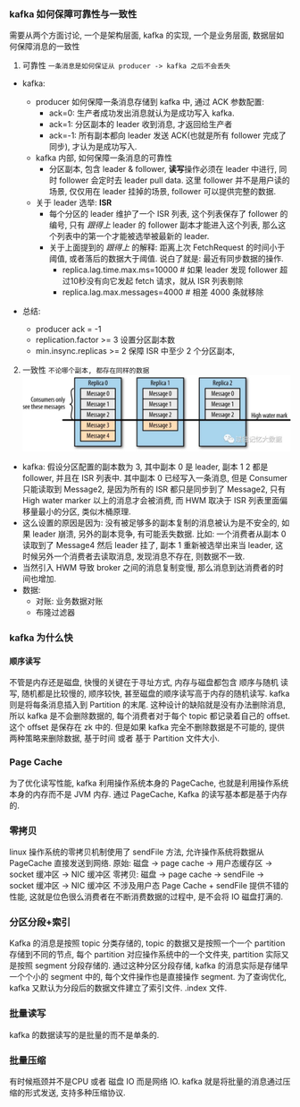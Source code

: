 ### kafka 如何保障可靠性与一致性

需要从两个方面讨论, 一个是架构层面, kafka 的实现, 一个是业务层面, 数据层如何保障消息的一致性

1. 可靠性
   `一条消息是如何保证从 producer -> kafka 之后不会丢失`

- kafka:
    - producer 如何保障一条消息存储到 kafka 中, 通过 ACK 参数配置:
        - ack=0: 生产者成功发出消息就认为是成功写入 kafka.
        - ack=1: 分区副本的 leader 收到消息, 才返回给生产者
        - ack=-1: 所有副本都向 leader 发送 ACK(也就是所有 follower 完成了同步), 才认为是成功写入.
    - kafka 内部, 如何保障一条消息的可靠性
        - 分区副本, 包含 leader & follower, **读写**操作必须在 leader 中进行, 同时 follower 会定时去 leader pull data. 这里 follower 并不是用户读的场景,
          仅仅用在 leader 挂掉的场景, follower 可以提供完整的数据.
    - 关于 leader 选举: **ISR**
        - 每个分区的 leader 维护了一个 ISR 列表, 这个列表保存了 follower 的编号, 只有 *跟得上* leader 的 follower 副本才能进入这个列表, 那么这个列表中的第一个才能被选举被最新的
          leader.
        - 关于上面提到的 _跟得上_ 的解释: 距离上次 FetchRequest 的时间小于阈值, 或者落后的数据大于阈值. 说白了就是: 最近有同步数据的操作.
            - replica.lag.time.max.ms=10000 # 如果 leader 发现 follower 超过10秒没有向它发起 fetch 请求，就从 ISR 列表剔除
            - replica.lag.max.messages=4000 # 相差 4000 条就移除

- 总结:
    - producer ack = -1
    - replication.factor >= 3 设置分区副本数
    - min.insync.replicas >= 2 保障 ISR 中至少 2 个分区副本,

2. 一致性
   `不论哪个副本, 都存在同样的数据`
   ![img.png](images/kafka_img.png)

- kafka: 假设分区配置的副本数为 3, 其中副本 0 是 leader, 副本 1 2 都是 follower, 并且在 ISR 列表中. 其中副本 0 已经写入一条消息, 但是 Consumer 只能读取到 Message2,
  是因为所有的 ISR 都只是同步到了 Message2, 只有 High water marker 以上的消息才会被消费, 而 HWM 取决于 ISR 列表里面偏移量最小的分区, 类似木桶原理.
- 这么设置的原因是因为: 没有被足够多的副本复制的消息被认为是不安全的, 如果 leader 崩溃, 另外的副本竞争, 有可能丢失数据. 比如: 一个消费者从副本 0 读取到了 Message4 然后 leader 挂了, 副本 1
  重新被选举出来当 leader, 这时候另外一个消费者去读取消息, 发现消息不存在, 则数据不一致.
- 当然引入 HWM 导致 broker 之间的消息复制变慢, 那么消息到达消费者的时间也增加.
- 数据:
    - 对账: 业务数据对账
    - 布隆过滤器


### kafka 为什么快
#### 顺序读写
不管是内存还是磁盘, 快慢的关键在于寻址方式, 内存与磁盘都包含 顺序与随机 读写, 随机都是比较慢的, 顺序较快, 甚至磁盘的顺序读写高于内存的随机读写.
kafka 则是将每条消息插入到 Partition 的末尾. 这种设计的缺陷就是没有办法删除消息, 所以 kafka 是不会删除数据的, 每个消费者对于每个 topic 都记录着自己的 offset. 这个 offset 是保存在 zk 中的.
但是如果 kafka 完全不删除数据是不可能的, 提供两种策略来删除数据, 基于时间 或者 基于 Partition 文件大小.
### Page Cache
为了优化读写性能, kafka 利用操作系统本身的 PageCache, 也就是利用操作系统本身的内存而不是 JVM 内存. 通过 PageCache, Kafka 的读写基本都是基于内存的.
### 零拷贝
linux 操作系统的零拷贝机制使用了 sendFile 方法, 允许操作系统将数据从 PageCache 直接发送到网络.
原始: 磁盘 -> page cache -> 用户态缓存区 -> socket 缓冲区 -> NIC 缓冲区
零拷贝: 磁盘 -> page cache -> sendFile -> socket 缓冲区 -> NIC 缓冲区   不涉及用户态
Page Cache + sendFile 提供不错的性能, 这就是位色很么消费者在不断消费数据的过程中, 是不会将 IO 磁盘打满的.
### 分区分段+索引
Kafka 的消息是按照 topic 分类存储的, topic 的数据又是按照一个一个 partition 存储到不同的节点, 每个 partition 对应操作系统中的一个文件夹, partition 实际又是按照 segment 分段存储的.
通过这种分区分段存储, kafka 的消息实际是存储早一个个小的 segment 中的, 每个文件操作也是直接操作 segment. 为了查询优化, kafka 又默认为分段后的数据文件建立了索引文件. .index 文件.
### 批量读写
kafka 的数据读写的是批量的而不是单条的.
### 批量压缩
有时候瓶颈并不是CPU 或者 磁盘 IO 而是网络 IO. kafka 就是将批量的消息通过压缩的形式发送, 支持多种压缩协议.
